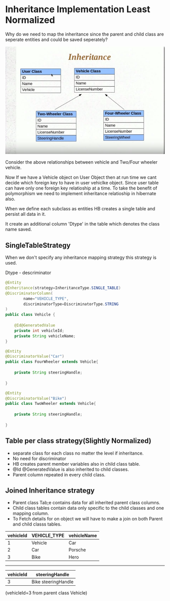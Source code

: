 # Inheritance Implementation Least Normalized

Why do we need to map the inheritance since the parent and child class are seperate entities and could be saved seperately?

![inhertitance](inheritance-hibernate-implementation.png)

Consider the above relationships between vehicle and Two/Four wheeler vehicle.

Now If we have a Vehicle object on User Object then at run time we cant decide which foreign key to have in user vehiclke object. Since user table can have only one foreign key relatioship at a time.
To take the benefit of polymorphism we need to implement inheritance relatioship in hibernate also.

When we define each subclass as entities HB creates a single table and 
persist all data in it.

It create an additional column 'Dtype' in the table which denotes
the class name saved.

## SingleTableStrategy

When we don't specify any inheritance mapping strategy this strategy 
is used.

Dtype - descriminator

```java
@Entity
@Inheritance(strategy=InheritanceType.SINGLE_TABLE)
@DiscriminatorColumn(
        name="VEHICLE_TYPE",
        discriminatorType=DiscriminatorType.STRING
)
public class Vehicle {

    @Id@GeneratedValue
    private int vehicleId;
    private String vehicleName;
}

```

```java
@Entity
@DiscriminatorValue("Car")
public class FourWheeler extends Vehicle{

    private String steeringHandle;

}

```

```java
@Entity
@DiscriminatorValue("Bike")
public class TwoWheeler extends Vehicle{

    private String steeringHandle;

}
```

## Table per class strategy(Slightly Normalized)

* separate class for each class no matter the level if inheritance.
* No need for discriminator
* HB creates parent member variables also in child class table.
* @Id @GeneratedValue is also inherited to child classes.
* Parent column repeated in every child class.

## Joined Inheritance strategy

* Parent class Tab;e contains data for all inherited parent class columns.
* Child class tables contain data only specific to the child classes and one mapping column.
* To Fetch details for on object we will have to make a join on both Parent and child classs tables.
  
 vehicleId | VEHICLE_TYPE | vehicleName
---------|----------|---------
 1 | Vehicle | Car
 2 | Car | Porsche
 3 | Bike | Hero

---------------

vehicleId | steeringHandle
---------|----------
 3 | Bike steeringHandle

(vehicleId=3 from parent class Vehicle)